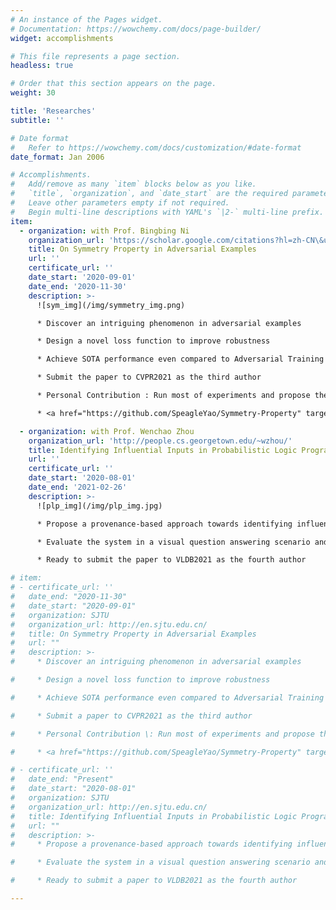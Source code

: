 ```yaml
---
# An instance of the Pages widget.
# Documentation: https://wowchemy.com/docs/page-builder/
widget: accomplishments

# This file represents a page section.
headless: true

# Order that this section appears on the page.
weight: 30

title: 'Researches'
subtitle: ''

# Date format
#   Refer to https://wowchemy.com/docs/customization/#date-format
date_format: Jan 2006

# Accomplishments.
#   Add/remove as many `item` blocks below as you like.
#   `title`, `organization`, and `date_start` are the required parameters.
#   Leave other parameters empty if not required.
#   Begin multi-line descriptions with YAML's `|2-` multi-line prefix.
item:
  - organization: with Prof. Bingbing Ni
    organization_url: 'https://scholar.google.com/citations?hl=zh-CN\&user=eUbmKwYAAAAJ'
    title: On Symmetry Property in Adversarial Examples
    url: ''
    certificate_url: ''
    date_start: '2020-09-01'
    date_end: '2020-11-30'
    description: >-
      ![sym_img](/img/symmetry_img.png)

      * Discover an intriguing phenomenon in adversarial examples

      * Design a novel loss function to improve robustness

      * Achieve SOTA performance even compared to Adversarial Training

      * Submit the paper to CVPR2021 as the third author

      * Personal Contribution : Run most of experiments and propose the final version of loss function

      * <a href="https://github.com/SpeagleYao/Symmetry-Property" target="_blank">Open Source Code</a> on Github

  - organization: with Prof. Wenchao Zhou
    organization_url: 'http://people.cs.georgetown.edu/~wzhou/'
    title: Identifying Influential Inputs in Probabilistic Logic Programming
    url: ''
    certificate_url: ''
    date_start: '2020-08-01'
    date_end: '2021-02-26'
    description: >-
      ![plp_img](/img/plp_img.jpg)

      * Propose a provenance-based approach towards identifying influential inputs in PLP programs

      * Evaluate the system in a visual question answering scenario and demonstrate its effectiveness

      * Ready to submit the paper to VLDB2021 as the fourth author

# item:
# - certificate_url: ''
#   date_end: "2020-11-30"
#   date_start: "2020-09-01"
#   organization: SJTU
#   organization_url: http://en.sjtu.edu.cn/
#   title: On Symmetry Property in Adversarial Examples
#   url: ""
#   description: >- 
#     * Discover an intriguing phenomenon in adversarial examples

#     * Design a novel loss function to improve robustness

#     * Achieve SOTA performance even compared to Adversarial Training

#     * Submit a paper to CVPR2021 as the third author

#     * Personal Contribution \: Run most of experiments and propose the final version of loss function

#     * <a href="https://github.com/SpeagleYao/Symmetry-Property" target="_blank">Open Source Code</a> on Github

# - certificate_url: ''
#   date_end: "Present"
#   date_start: "2020-08-01"
#   organization: SJTU
#   organization_url: http://en.sjtu.edu.cn/
#   title: Identifying Influential Inputs in Probabilistic Logic Programming
#   url: ""
#   description: >- 
#     * Propose a provenance-based approach towards identifying influential inputs in PLP programs

#     * Evaluate the system in a visual question answering scenario and demonstrate its effectiveness

#     * Ready to submit a paper to VLDB2021 as the fourth author

---
```

